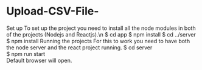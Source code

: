 # Upload-CSV-File-
Set up To set up the project you need to install all the node modules in both of the projects (Nodejs and Reactjs).\n
$ cd app 
$ npm install
$ cd ../server
$ npm install 
Running the projects 
For this to work you need to have both the node server and the react project running. 
$ cd server  
$ npm run start  
Default browser will open.
